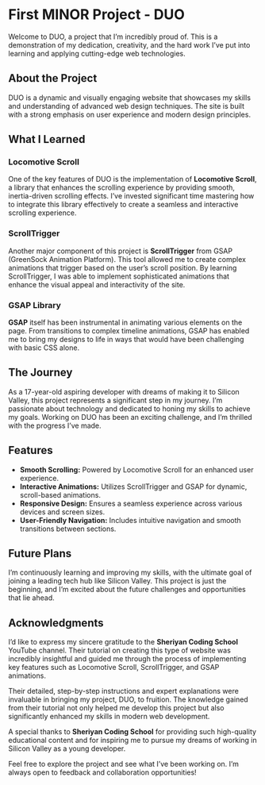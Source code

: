  # First MINOR Project - DUO

Welcome to DUO, a project that I’m incredibly proud of. This is a demonstration of my dedication, creativity, and the hard work I’ve put into learning and applying cutting-edge web technologies.

## About the Project

DUO is a dynamic and visually engaging website that showcases my skills and understanding of advanced web design techniques. The site is built with a strong emphasis on user experience and modern design principles.

## What I Learned

### Locomotive Scroll

One of the key features of DUO is the implementation of **Locomotive Scroll**, a library that enhances the scrolling experience by providing smooth, inertia-driven scrolling effects. I’ve invested significant time mastering how to integrate this library effectively to create a seamless and interactive scrolling experience.

### ScrollTrigger

Another major component of this project is **ScrollTrigger** from GSAP (GreenSock Animation Platform). This tool allowed me to create complex animations that trigger based on the user’s scroll position. By learning ScrollTrigger, I was able to implement sophisticated animations that enhance the visual appeal and interactivity of the site.

### GSAP Library

**GSAP** itself has been instrumental in animating various elements on the page. From transitions to complex timeline animations, GSAP has enabled me to bring my designs to life in ways that would have been challenging with basic CSS alone.

## The Journey

As a 17-year-old aspiring developer with dreams of making it to Silicon Valley, this project represents a significant step in my journey. I’m passionate about technology and dedicated to honing my skills to achieve my goals. Working on DUO has been an exciting challenge, and I’m thrilled with the progress I’ve made.

## Features

- **Smooth Scrolling:** Powered by Locomotive Scroll for an enhanced user experience.
- **Interactive Animations:** Utilizes ScrollTrigger and GSAP for dynamic, scroll-based animations.
- **Responsive Design:** Ensures a seamless experience across various devices and screen sizes.
- **User-Friendly Navigation:** Includes intuitive navigation and smooth transitions between sections.

## Future Plans

I’m continuously learning and improving my skills, with the ultimate goal of joining a leading tech hub like Silicon Valley. This project is just the beginning, and I’m excited about the future challenges and opportunities that lie ahead.

## Acknowledgments

I’d like to express my sincere gratitude to the **Sheriyan Coding School** YouTube channel. Their tutorial on creating this type of website was incredibly insightful and guided me through the process of implementing key features such as Locomotive Scroll, ScrollTrigger, and GSAP animations. 

Their detailed, step-by-step instructions and expert explanations were invaluable in bringing my project, DUO, to fruition. The knowledge gained from their tutorial not only helped me develop this project but also significantly enhanced my skills in modern web development.

A special thanks to **Sheriyan Coding School** for providing such high-quality educational content and for inspiring me to pursue my dreams of working in Silicon Valley as a young developer.

Feel free to explore the project and see what I’ve been working on. I’m always open to feedback and collaboration opportunities!

